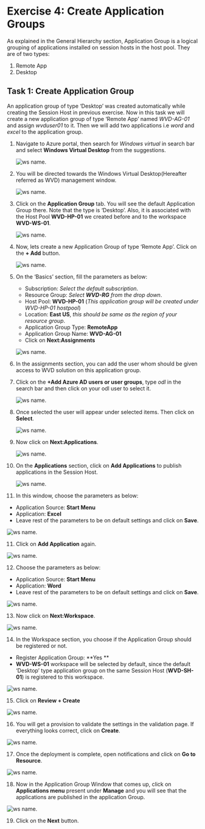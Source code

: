 # **Exercise 4: Create Application Groups** 

As explained in the General Hierarchy section, Application Group is a logical grouping of applications installed on session hosts in the host pool. They are of two types: 

1. Remote App 
2. Desktop 

## **Task 1: Create Application Group**

An application group of type ‘Desktop’ was created automatically while creating the Session Host in previous exercise. Now in this task we will create a new application group of type ‘Remote App’ named *WVD-AG-01* and assign *wvduser01* to it. Then we will add two applications i.e *word* and *excel* to the application group.

1. Navigate to Azure portal, then search for *Windows virtual* in search bar and select **Windows Virtual Desktop** from the suggestions.

   ![ws name.](media/a109.png)


2. You will be directed towards the Windows Virtual Desktop(Hereafter referred as WVD) management window.  

   ![ws name.](media/64.png)


3. Click on the **Application Group** tab. You will see the default Application Group there. Note that the type is ‘Desktop’. Also, it is associated with the Host Pool **WVD-HP-01** we created before and to the workspace **WVD-WS-01**. 

   ![ws name.](media/23.png)


4. Now, lets create a new Application Group of type ‘Remote App’. Click on the **+ Add** button. 

   ![ws name.](media/a18.png)


5. On the ‘Basics’ section, fill the parameters as below: 

      - Subscription: *Select the default subscription*.
      - Resource Group: *Select **WVD-RG** from the drop down*.
      - Host Pool: **WVD-HP-01** (*This application group will be created under WVD-HP-01 hostpool*)
      - Location: **East US**, *this should be same as the region of your resource group*.
      - Application Group Type: **RemoteApp** 
      - Application Group Name: **WVD-AG-01**
      - Click on **Next:Assignments**

   ![ws name.](media/72.png)

6. In the assignments section, you can add the user whom should be given access to WVD solution on this application group. 

7. Click on the **+Add Azure AD users or user groups**, type *odl* in the search bar and then click on your odl user to select it.

   ![ws name.](media/73.png)


7. Once selected the user will appear under selected items. Then click on **Select**. 

   ![ws name.](media/74.png)


8. Now click on **Next:Applications**. 

   ![ws name.](media/75.png)


9. On the **Applications** section, click on **Add Applications** to publish applications in the Session Host. 

   ![ws name.](media/76.png)


10. In this window, choose the parameters as below: 

   - Application Source: **Start Menu**    
   - Application: **Excel**
   - Leave rest of the parameters to be on default settings and click on **Save**.
   
   ![ws name.](media/a34.png)
 
11. Click on **Add Application** again. 

   ![ws name.](media/31.png)

12. Choose the parameters as below: 

   - Application Source: **Start Menu**    
   - Application: **Word**   
   - Leave rest of the parameters to be on default settings and click on **Save**.

   ![ws name.](media/77.png)

13. Now click on **Next:Workspace**. 

   ![ws name.](media/78.png)

14. In the Workspace section, you choose if the Application Group should be registered or not.  

   - Register Application Group: **Yes **
   - **WVD-WS-01** workspace will be selected by default, since the default ‘Desktop’ type application group on the same Session Host (**WVD-SH-01**) is registered to this workspace.

   ![ws name.](media/79.png)

15. Click on **Review + Create**

   ![ws name.](media/35.png)


16. You will get a provision to validate the settings in the validation page. If everything looks correct, click on **Create**. 

   ![ws name.](media/80.png)


17. Once the deployment is complete, open notifications and click on **Go to Resource**. 

   ![ws name.](media/81.png)


18. Now in the Application Group Window that comes up, click on **Applications menu** present under **Manage** and you will see that the applications are published in the application Group. 

   ![ws name.](media/82.png)

19. Click on the **Next** button.
